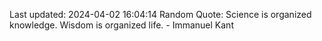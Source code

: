 Last updated: 2024-04-02 16:04:14
Random Quote: Science is organized knowledge. Wisdom is organized life. - Immanuel Kant